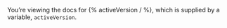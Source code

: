You’re viewing the docs for {% activeVersion / %}, which is supplied by a variable, `activeVersion`.
